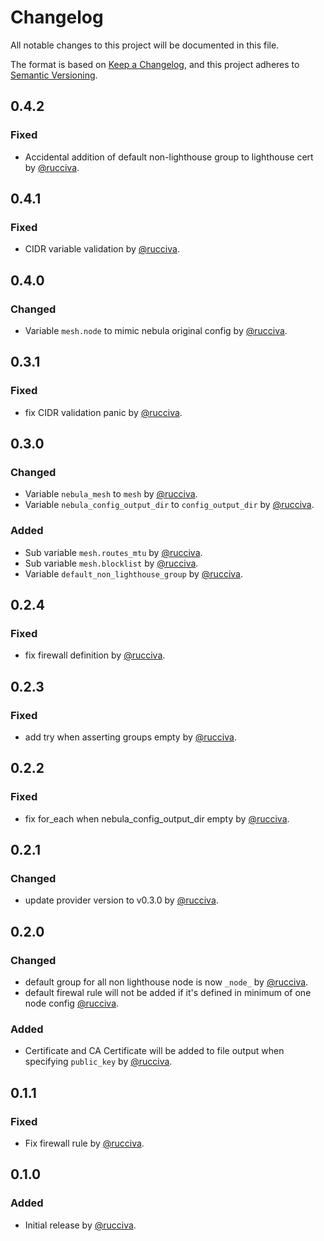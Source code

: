 # Changelog

All notable changes to this project will be documented in this file.

The format is based on [Keep a Changelog](https://keepachangelog.com/en/1.0.0/),
and this project adheres to [Semantic Versioning](https://semver.org/spec/v2.0.0.html).

## 0.4.2

### Fixed

- Accidental addition of default non-lighthouse group to lighthouse cert by [@rucciva](https://github.com/rucciva).

## 0.4.1

### Fixed

- CIDR variable validation by [@rucciva](https://github.com/rucciva).

## 0.4.0

### Changed

- Variable `mesh.node` to mimic nebula original config by [@rucciva](https://github.com/rucciva).

## 0.3.1

### Fixed

- fix CIDR validation panic by [@rucciva](https://github.com/rucciva).

## 0.3.0

### Changed

- Variable `nebula_mesh` to `mesh` by [@rucciva](https://github.com/rucciva).
- Variable `nebula_config_output_dir` to `config_output_dir` by [@rucciva](https://github.com/rucciva).

### Added

- Sub variable `mesh.routes_mtu` by [@rucciva](https://github.com/rucciva).
- Sub variable `mesh.blocklist` by [@rucciva](https://github.com/rucciva).
- Variable `default_non_lighthouse_group` by [@rucciva](https://github.com/rucciva).

## 0.2.4

### Fixed

- fix firewall definition by [@rucciva](https://github.com/rucciva).

## 0.2.3

### Fixed

- add try when asserting groups empty by [@rucciva](https://github.com/rucciva).

## 0.2.2

### Fixed

- fix for_each when nebula_config_output_dir empty by [@rucciva](https://github.com/rucciva).

## 0.2.1

### Changed

- update provider version to v0.3.0 by [@rucciva](https://github.com/rucciva).

## 0.2.0

### Changed

- default group for all non lighthouse node is now `_node_` by [@rucciva](https://github.com/rucciva).
- default firewal rule will not be added if it's defined in minimum of one node config [@rucciva](https://github.com/rucciva).

### Added

- Certificate and CA Certificate will be added to file output when specifying `public_key` by [@rucciva](https://github.com/rucciva).

## 0.1.1

### Fixed

- Fix firewall rule by [@rucciva](https://github.com/rucciva).

## 0.1.0

### Added

- Initial release by [@rucciva](https://github.com/rucciva).
